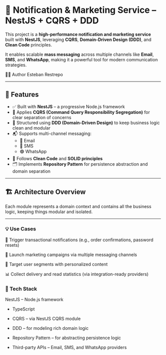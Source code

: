 # 📣 Notification & Marketing Service – NestJS + CQRS + DDD

This project is a **high-performance notification and marketing service** built with **NestJS**, leveraging **CQRS**, **Domain-Driven Design (DDD)**, and **Clean Code** principles.

It enables scalable **mass messaging** across multiple channels like **Email**, **SMS**, and **WhatsApp**, making it a powerful tool for modern communication strategies.

👨‍💻 Author Esteban Restrepo

---

## 🚀 Features

- ✅ Built with **NestJS** – a progressive Node.js framework
- 🧠 Applies **CQRS (Command Query Responsibility Segregation)** for clear separation of concerns
- 🧩 Structured using **DDD (Domain-Driven Design)** to keep business logic clean and modular
- 📬 Supports multi-channel messaging:
  - 📧 Email
  - 📱 SMS
  - 🟢 WhatsApp
- 🧼 Follows **Clean Code** and **SOLID principles**
- 🗂️ Implements **Repository Pattern** for persistence abstraction and domain separation

---

## 🏗️ Architecture Overview

Each module represents a domain context and contains all the business logic, keeping things modular and isolated.

---

### 💡 Use Cases
🔔 Trigger transactional notifications (e.g., order confirmations, password resets)

📣 Launch marketing campaigns via multiple messaging channels

👥 Target user segments with personalized content

📊 Collect delivery and read statistics (via integration-ready providers)

### 🔧 Tech Stack
NestJS – Node.js framework

- TypeScript

- CQRS – via NestJS CQRS module

- DDD – for modeling rich domain logic

- Repository Pattern – for abstracting persistence logic

- Third-party APIs – Email, SMS, and WhatsApp providers



